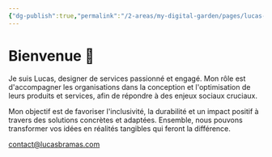 ```yaml
---
{"dg-publish":true,"permalink":"/2-areas/my-digital-garden/pages/lucas-bramas/","tags":["gardenEntry"],"dgHomeLink":"false","dgShowLocalGraph":"false"}
---
```


# Bienvenue 👋

Je suis Lucas, designer de services passionné et engagé. Mon rôle est d'accompagner les organisations dans la conception et l'optimisation de leurs produits et services, afin de répondre à des enjeux sociaux cruciaux.

Mon objectif est de favoriser l'inclusivité, la durabilité et un impact positif à travers des solutions concrètes et adaptées. Ensemble, nous pouvons transformer vos idées en réalités tangibles qui feront la différence.

contact@lucasbramas.com